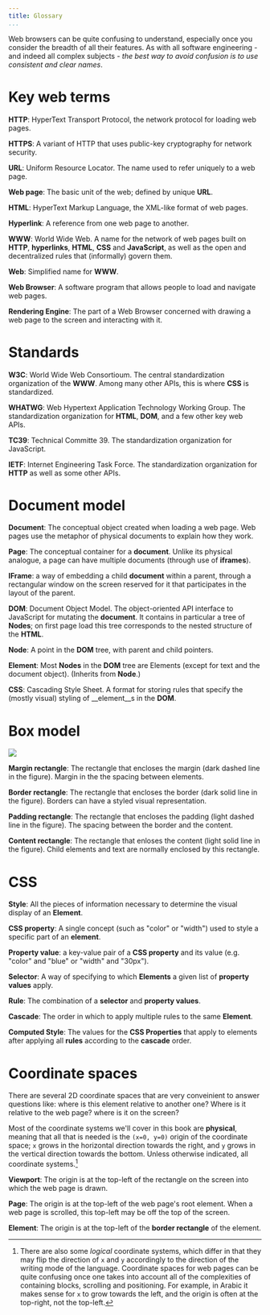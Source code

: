 ```yaml
---
title: Glossary 
...
```


Web browsers can be quite confusing to understand, especially once you consider
the breadth of all their features. As with all software engineering - and indeed
all complex subjects - *the best way to avoid confusion is to use consistent and
clear names*.

Key web terms
=============

__HTTP__: HyperText Transport Protocol, the network protocol for loading web
pages.

__HTTPS__: A variant of HTTP that uses public-key cryptography for
network security.

__URL__: Uniform Resource Locator. The name used to refer uniquely to a web
page.

__Web page__: The basic unit of the web; defined by unique __URL__.

__HTML__: HyperText Markup Language, the XML-like format of web pages.

__Hyperlink__: A reference from one web page to another.

__WWW__: World Wide Web. A name for the network of web pages built
on __HTTP__, __hyperlinks__, __HTML__, __CSS__ and __JavaScript__, as
well as the open and decentralized rules that (informally) govern them.

__Web__: Simplified name for __WWW__.

__Web Browser__: A software program that allows people to load and navigate
web pages.

__Rendering Engine__: The part of a Web Browser concerned with drawing a web
page to the screen and interacting with it.

Standards
=========

__W3C__: World Wide Web Consortioum. The central standardization organization of
the __WWW__. Among many other APIs, this is where __CSS__ is standardized.

__WHATWG__: Web Hypertext Application Technology Working Group. The
standardization organization for __HTML__, __DOM__, and a few other key web
APIs.

__TC39__: Technical Committe 39. The standardization organization for
JavaScript.

__IETF__: Internet Engineering Task Force. The standardization organization
for __HTTP__ as well as some other APIs.


Document model
==================

__Document__: The conceptual object created when loading a web page. Web pages
use the metaphor of physical documents to explain how they work.

__Page__: The conceptual container for a __document__. Unlike its physical
analogue, a page can have multiple documents (through use of __iframes__).

__IFrame__: a way of embedding a child __document__ within a parent, through
a rectangular window on the screen reserved for it that participates in the
layout of the parent.


__DOM__: Document Object Model. The object-oriented API interface to JavaScript
for mutating the __document__. It contains in particular a tree of __Nodes__;
on first page load this tree corresponds to the nested structure of the
__HTML__.

__Node__: A point in the __DOM__ tree, with parent and child pointers.

__Element__: Most __Nodes__ in the __DOM__ tree are Elements (except for
text and the document object). (Inherits from __Node__.)

__CSS__: Cascading Style Sheet. A format for storing rules that specify the
(mostly visual) styling of __element__s in the __DOM__.

Box model
=========

![](https://www.w3.org/TR/CSS2/images/boxdim.png)

__Margin rectangle__: The rectangle that encloses the margin (dark dashed line
in the figure). Margin in the the spacing between elements.

__Border rectangle__: The rectangle that encloses the border (dark solid line
in the figure). Borders can have a styled visual representation.

__Padding rectangle__: The rectangle that encloses the padding (light dashed
line in the figure). The spacing between the border and the content.

__Content rectangle__: The rectangle that enloses the content (light solid line
in the figure). Child elements and text are normally enclosed by this
rectangle.

CSS
===
__Style__: All the pieces of information necessary to determine the visual
display of an __Element__.

__CSS property__: A single concept (such as "color" or "width") used to style
a specific part of an __element__.

__Property value__: a key-value pair of a __CSS property__ and its value
(e.g. "color" and "blue" or "width" and "30px").

__Selector__: A way of specifying to which __Elements__ a given list of
__property values__ apply.

__Rule__: The combination of a __selector__ and __property values__.

__Cascade__: The order in which to apply multiple rules to the same
__Element__.

__Computed Style__: The values for the __CSS Properties__ that apply to
elements after applying all __rules__ according to the __cascade__ order.

Coordinate spaces
=================

There are several 2D coordinate spaces that are very conveinient to answer
questions like: where is this element relative to another one? Where is it
relative to the web page? where is it on the screen?

Most of the coordinate systems we'll cover in this book are __physical__, meaning
that all that is needed is the `(x=0, y=0)` origin of the coordinate space; `x`
grows in the horizontal direction towards the right, and `y` grows in the
vertical direction towards the bottom. Unless otherwise indicated, all
coordinate systems.[^logical-coordinates]

[^logical-coordinates]: There are also some *logical* coordinate systems, which
differ in that they may flip the direction of `x` and `y` accordingly to the
direction of the writing mode of the language. Coordinate spaces for web pages
can be quite confusing once one takes into account all of the complexities of
containing blocks, scrolling and positioning. For example, in Arabic it makes
sense for `x` to grow towards the left, and the origin is often at the
top-right, not the top-left.

__Viewport__: The origin is at the top-left of the rectangle on the screen into
which the web page is drawn.

__Page__: The origin is at the top-left of the web page's root element. When
a web page is scrolled, this top-left may be off the top of the screen.

__Element__: The origin is at the top-left of the __border rectangle__ of the
element.
